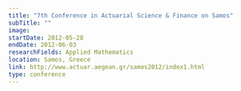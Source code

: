 ```yaml
---
title: "7th Conference in Actuarial Science & Finance on Samos"
subTitle: ""
image:
startDate: 2012-05-28
endDate: 2012-06-03
researchFields: Applied Mathematics
location: Samos, Greece
link: http://www.actuar.aegean.gr/samos2012/index1.html
type: conference
---
```

